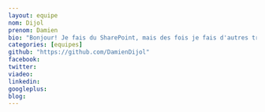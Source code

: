 ```yaml
---
layout: equipe
nom: Dijol
prenom: Damien
bio: "Bonjour! Je fais du SharePoint, mais des fois je fais d'autres trucs."
categories: [equipes]
github: "https://github.com/DamienDijol"
facebook: 
twitter: 
viadeo: 
linkedin: 
googleplus: 
blog: 
---
```

